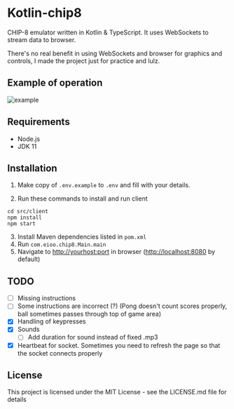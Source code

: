 # Kotlin-chip8

CHIP-8 emulator written in Kotlin & TypeScript. It uses WebSockets to stream data to browser.

There's no real benefit in using WebSockets and browser for graphics and controls, I made the project just for practice and lulz.

## Example of operation

![example](https://i.imgur.com/MNbwb7s.gif)

## Requirements

- Node.js
- JDK 11

## Installation

1. Make copy of `.env.example` to `.env` and fill with your details.

2. Run these commands to install and run client

```
cd src/client
npm install
npm start
```

3. Install Maven dependencies listed in `pom.xml`
4. Run `com.eioo.chip8.Main.main`
5. Navigate to [http://yourhost:port](http://yourhost:port) in browser ([http://localhost:8080](http://localhost:8080) by default)

## TODO

- [ ] Missing instructions
- [ ] Some instructions are incorrect (?) (Pong doesn't count scores properly, ball sometimes passes through top of game area)
- [x] Handling of keypresses
- [x] Sounds
  - [ ] Add duration for sound instead of fixed .mp3 
- [x] Heartbeat for socket. Sometimes you need to refresh the page so that the socket connects properly

## License

This project is licensed under the MIT License - see the LICENSE.md file for details
